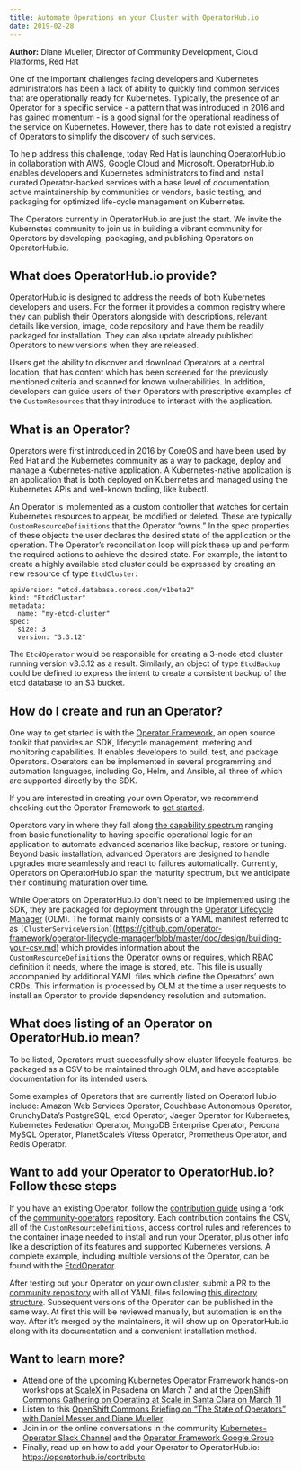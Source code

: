 ```yaml
---
title: Automate Operations on your Cluster with OperatorHub.io
date: 2019-02-28
---
```


**Author:**
Diane Mueller, Director of Community Development, Cloud Platforms, Red Hat

One of the important challenges facing developers and Kubernetes administrators has been a lack of ability to quickly find common services that are operationally ready for Kubernetes. Typically, the presence of an Operator for a specific service - a pattern that was introduced in 2016 and has gained momentum - is a good signal for the operational readiness of the service on Kubernetes. However, there has to date not existed a registry of Operators to simplify the discovery of such services.   

To help address this challenge, today Red Hat is launching OperatorHub.io in collaboration with AWS, Google Cloud and Microsoft. OperatorHub.io enables developers and Kubernetes administrators to find and install curated Operator-backed services with a base level of documentation, active maintainership by communities or vendors, basic testing, and packaging for optimized life-cycle management on Kubernetes.  

The Operators currently in OperatorHub.io are just the start. We invite the Kubernetes community to join us in building a vibrant community for Operators by developing, packaging, and publishing Operators on OperatorHub.io. 

## What does OperatorHub.io provide?

OperatorHub.io is designed to address the needs of both Kubernetes developers and users. For the former it provides a common registry where they can publish their Operators alongside with descriptions, relevant details like version, image, code repository and have them be readily packaged for installation. They can also update already published Operators to new versions when they are released.


Users get the ability to discover and download Operators at a central location, that has content which has been screened for the previously mentioned criteria and scanned for known vulnerabilities. In addition, developers can guide users of their Operators with prescriptive examples of the `CustomResources` that they introduce to interact with the application.

## What is an Operator?

Operators were first introduced in 2016 by CoreOS and have been used by Red Hat and the Kubernetes community as a way to package, deploy and manage a Kubernetes-native application. A Kubernetes-native application is an application that is both deployed on Kubernetes and managed using the Kubernetes APIs and well-known tooling, like kubectl.

An Operator is implemented as a custom controller that watches for certain Kubernetes resources to appear, be modified or deleted. These are typically `CustomResourceDefinitions` that the Operator “owns.” In the spec properties of these objects the user declares the desired state of the application or the operation. The Operator’s reconciliation loop will pick these up and perform the required actions to achieve the desired state. For example, the intent to create a highly available etcd cluster could be expressed by creating an new resource of type `EtcdCluster`:

```
apiVersion: "etcd.database.coreos.com/v1beta2"
kind: "EtcdCluster"
metadata:
  name: "my-etcd-cluster"
spec:
  size: 3
  version: "3.3.12"
```

The `EtcdOperator` would be responsible for creating a 3-node etcd cluster running version v3.3.12 as a result. Similarly, an object of type `EtcdBackup` could be defined to express the intent to create a consistent backup of the etcd database to an S3 bucket.

## How do I create and run an Operator?

One way to get started is with the [Operator Framework](https://github.com/operator-framework), an open source toolkit that provides an SDK, lifecycle management, metering and monitoring capabilities. It enables developers to build, test, and package Operators. Operators can be implemented in several programming and automation languages, including Go, Helm, and Ansible, all three of which are supported directly by the SDK.

If you are interested in creating your own Operator, we recommend checking out the Operator Framework to [get started](https://github.com/operator-framework/getting-started).

Operators vary in where they fall along [the capability spectrum](https://github.com/operator-framework/operator-sdk/blob/master/doc/images/operator-capability-level.png) ranging from basic functionality to having specific operational logic for an application to automate advanced scenarios like backup, restore or tuning. Beyond basic installation, advanced Operators are designed to handle upgrades more seamlessly and react to failures automatically. Currently, Operators on OperatorHub.io span the maturity spectrum, but we anticipate their continuing maturation over time.

While Operators on OperatorHub.io don’t need to be implemented using the SDK, they are packaged for deployment through the [Operator Lifecycle Manager](https://github.com/operator-framework/operator-lifecycle-manager) (OLM). The format mainly consists of a YAML manifest referred to as `[ClusterServiceVersion]`(https://github.com/operator-framework/operator-lifecycle-manager/blob/master/doc/design/building-your-csv.md) which provides information about the `CustomResourceDefinitions` the Operator owns or requires, which RBAC definition it needs, where the image is stored, etc. This file is usually accompanied by additional YAML files which define the Operators’ own CRDs. This information is processed by OLM at the time a user requests to install an Operator to provide dependency resolution and automation.

## What does listing of an Operator on OperatorHub.io mean?

To be listed, Operators must successfully show cluster lifecycle features, be packaged as a CSV to be maintained through OLM, and have acceptable documentation for its intended users.  

Some examples of Operators that are currently listed on OperatorHub.io include: Amazon Web Services Operator, Couchbase Autonomous Operator, CrunchyData’s PostgreSQL, etcd Operator, Jaeger Operator for Kubernetes, Kubernetes Federation Operator, MongoDB Enterprise Operator, Percona MySQL Operator, PlanetScale’s Vitess Operator, Prometheus Operator, and Redis Operator.

## Want to add your Operator to OperatorHub.io? Follow these steps

If you have an existing Operator, follow the [contribution guide](https://www.operatorhub.io/contribute) using a fork of the [community-operators](https://github.com/operator-framework/community-operators/) repository. Each contribution contains the CSV, all of the `CustomResourceDefinitions`, access control rules and references to the container image needed to install and run your Operator, plus other info like a description of its features and supported Kubernetes versions. A complete example, including multiple versions of the Operator, can be found with the [EtcdOperator](https://github.com/operator-framework/community-operators/tree/master/community-operators/etcd).

After testing out your Operator on your own cluster, submit a PR to the [community repository](https://github.com/operator-framework/community-operators) with all of YAML files following [this directory structure](https://github.com/operator-framework/community-operators#adding-your-operator). Subsequent versions of the Operator can be published in the same way. At first this will be reviewed manually, but automation is on the way. After it’s merged by the maintainers, it will show up on OperatorHub.io along with its documentation and a convenient installation method.

## Want to learn more?

- Attend one of the upcoming Kubernetes Operator Framework hands-on workshops at [ScaleX](https://www.socallinuxexpo.org/scale/17x/presentations/workshop-kubernetes-operator-framework) in Pasadena on March 7 and at the [OpenShift Commons Gathering on Operating at Scale in Santa Clara on March 11](https://commons.openshift.org/gatherings/Santa_Clara_2019.html)
- Listen to this [OpenShift Commons Briefing on “The State of Operators” with Daniel Messer and Diane Mueller](https://www.youtube.com/watch?v=GgEKEYH9MMM&feature=youtu.be)
- Join in on the online conversations in the community [Kubernetes-Operator Slack Channel](https://kubernetes.slack.com/messages/CAW0GV7A5) and the [Operator Framework Google Group](https://groups.google.com/forum/#!forum/operator-framework)
- Finally, read up on how to add your Operator to OperatorHub.io: https://operatorhub.io/contribute
